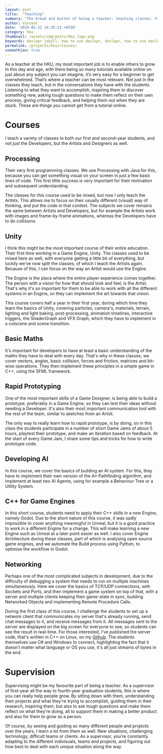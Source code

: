 ```yaml
---
layout: post
title:  "Teaching"
summary: "The bread and butter of being a teacher: teaching classes. From their first steps in Unity3D, basic maths, all the way to their Graduation projects."
author: Vincent
date: '2019-05-22 14:35:23 +0530'
category: hku
thumbnail: /assets/img/posts/hku_logo.png
keywords: devlopr jekyll, how to use devlopr, devlopr, how to use devlopr-jekyll, devlopr-jekyll tutorial,best jekyll themes
permalink: /projects/hku/classes/
usemathjax: true
---
```



As a teacher at the HKU, my most important job is to enable others to grow. In this day and age, with there being so many tutorials available online on just about any subject you can imagine, it’s very easy for a beginner to get overwhelmed. That’s where a teacher can be most relevant. Not just in the classes they teach, but in the conversations they have with the students. Listening to what they want to accomplish, inspiring them to discover something new, asking tough questions to make them reflect on their own process, giving critical feedback, and helping them out when they are stuck. These are things you cannot get from a tutorial online.

# Courses

I teach a variety of classes to both our first and second-year students, and not just the Developers, but the Artists and Designers as well.

## Processing

Their very first programming classes. We use Processing with Java for this, because you can get something visual on your screen in just a few basic lines of code. This first little success is very important for their motivation and subsequent understanding.

The classes for this course used to be mixed, but now I only teach the Aritsts. This allows me to focus on their usually different (visual) way of thinking, and put the code in that context. The subjects we cover remains the same between Artists and Developers, but for example the Artists work with images and frame-by-frame animations, whereas the Developers have to do collisions.

## Unity

I think this might be the most important course of their entire education. Their first time working in a Game Engine, Unity. The classes used to be mixed here as well, with everyone getting a little bit of everything, but luckily we've now split the classes, of which I teach the Artists again. Because of this, I can focus on the way an Artist would use the Engine.

The Engine is the place where the entire player experience comes together. The person with a vision for how that should look and feel, is the Artist. That's why it's so important for them to be able to work with all the different systems in an Engine, so they can implement the art towards that vision.

This course covers half a year in their first year, during which time they learn the basics of Unity, covering particles, camera's, materials, terrain, lighting and light baking, post-processing, animation timelines, interactive triggers, the ShaderGraph and VFX Graph, which they have to implement in a cutscene and scene transition.

## Basic Maths

It's important for developers to have at least a basic understanding of the maths they have to deal with every day. That's why in these classes, we cover vectors, angles, basic collision, forces and friction, matrices and bit-wise operations. They then implement these principles in a simple game in C++, using the SFML framework.

## Rapid Prototyping

One of the most important skills of a Game Designer, is being able to build a prototype, preferably in a Game Engine, so they can test their ideas without needing a Developer. It's also their most important communication tool with the rest of the team, similar to sketches from an Artist.

The only way to really learn how to rapid prototype, is by doing, so in this class the students participate in a number of short Game Jams of about 5 hours, playtest their prototype, and make an iteration based on feedback. At the start of every Game Jam, I share some tips and tricks for how to write prototype code.

## Developing AI

In this course, we cover the basics of building an AI system. For this, they have to implement their own version of the A* Pathfinding algorithm, and implement at least two AI Agents, using for example a Behaviour Tree or a Utility System.

## C++ for Game Engines

In this short course, students need to apply their C++ skills in a new Engine, namely Godot. Due to the short nature of this course, it was sadly impossible to cover anything meaningful in Unreal, but it is a good practice to work in a different Engine for a change. This will make learning a new Engine such as Unreal at a later point easier as well. I also cover Engine Architecture during these classes, part of which is analysing open source game engines, and we automate the Build process using Python, to optimise the workflow in Godot.

## Networking

Perhaps one of the most complicated subjects in development, due to the difficulty of debugging a system that needs to run on multiple machines simultaneously. Here we cover the basics of TCP/UDP connections, with Sockets and Ports, and then implement a game system on top of that, with a server and multiple clients keeping their game-state in sync, building Networked Objects and implementing Remote Procedure Calls.

During the first class of this course, I challenge the students to set up a network client that communicates my server that's already running, send chat messages to it, and receive messages from it. All messages sent to the server are displayed on the big screen for everyone to see, so students can see the result in real-time. For those interested, I've published the server code, that's written in C++ on Linux, on my [Github](https://github.com/Feathora/HelloClassServer). The students themselves use C# and Windows to connect, highlighting the fact that it doesn't matter what language or OS you use, it's all just streams of bytes in the end.

# Supervision

Supervising might be my favourite part of being a teacher. As a supervisor of first-year all the way to fourth-year graduation students, this is where you can really help people grow. By sitting down with them, understanding their projects and what they're trying to accomplish, guiding them in their research, inspiring them, but also to ask tough questions and make them reflect on what they're doing, all to support them in making a better product and also for them to grow as a person.

Of course, by seeing and guiding so many different people and projects over the years, I learn a lot from them as well. New situations, challenging technology, difficult teams or clients. As a supervisor, you're constantly adapting to the different indivisuals, teams and projects, and figuring out how best to deal with each unique situation along the way.

